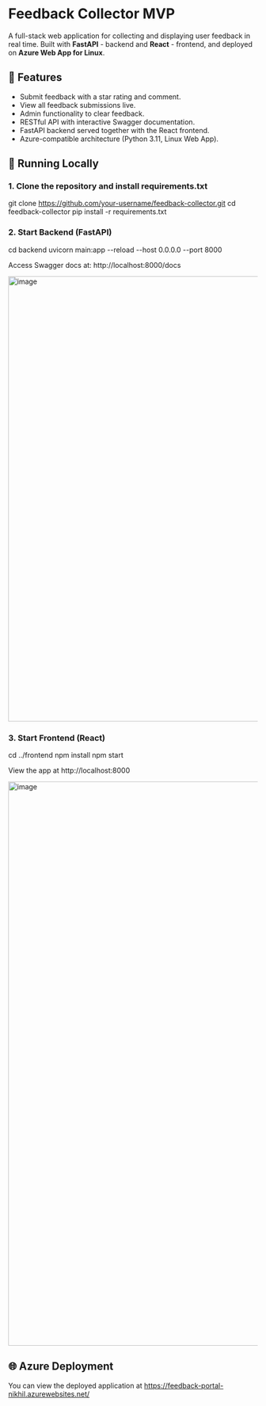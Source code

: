 # Feedback Collector MVP

A full-stack web application for collecting and displaying user feedback in real time. Built with **FastAPI** - backend and **React** - frontend, and deployed on **Azure Web App for Linux**.

## 🚀 Features

- Submit feedback with a star rating and comment.
- View all feedback submissions live.
- Admin functionality to clear feedback.
- RESTful API with interactive Swagger documentation.
- FastAPI backend served together with the React frontend.
- Azure-compatible architecture (Python 3.11, Linux Web App).

## 🧪 Running Locally

### 1. Clone the repository and install requirements.txt

git clone https://github.com/your-username/feedback-collector.git
cd feedback-collector
pip install -r requirements.txt

### 2. Start Backend (FastAPI)

cd backend
uvicorn main:app --reload --host 0.0.0.0 --port 8000

Access Swagger docs at: http://localhost:8000/docs

<img width="1853" height="899" alt="image" src="https://github.com/user-attachments/assets/e0f50be7-3eca-4aba-a30e-1f964b35b308" />

### 3. Start Frontend (React)

cd ../frontend
npm install
npm start

View the app at  http://localhost:8000
						
<img width="2394" height="1139" alt="image" src="https://github.com/user-attachments/assets/5c444bed-1f2e-45ae-b3b9-8c1ba848ffe1" />

## 🌐 Azure Deployment
You can view the deployed application at https://feedback-portal-nikhil.azurewebsites.net/


